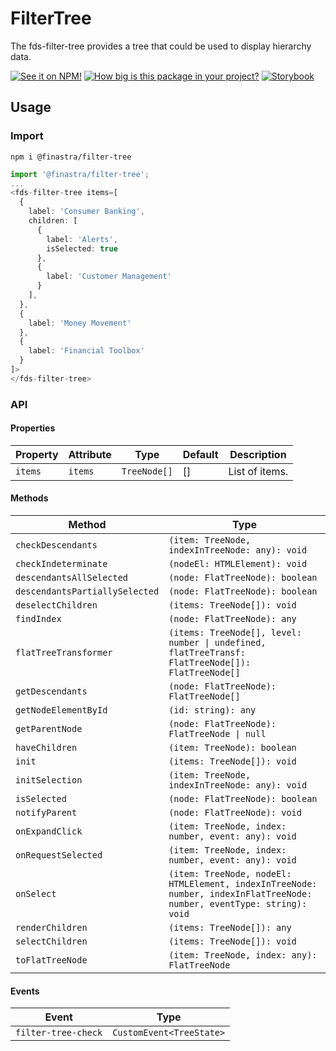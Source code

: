 # FilterTree

The fds-filter-tree provides a tree that could be used to display hierarchy data.

[![See it on NPM!](https://img.shields.io/npm/v/@finastra/filter-tree?style=for-the-badge)](https://www.npmjs.com/package/@finastra/filter-tree)
[![How big is this package in your project?](https://img.shields.io/bundlephobia/minzip/@finastra/filter-tree?style=for-the-badge)](https://bundlephobia.com/result?p=@finastra/filter-tree')
[![Storybook](https://shields.io/badge/-Play%20with%20this%20web%20component-2a0481?logo=storybook&style=for-the-badge)](https://finastra.github.io/finastra-design-system/?path=/story/components-filter-tree--default)

## Usage

### Import

```
npm i @finastra/filter-tree
```

```ts
import '@finastra/filter-tree';
...
<fds-filter-tree items=[
  {
    label: 'Consumer Banking',
    children: [
      {
        label: 'Alerts',
        isSelected: true
      },
      {
        label: 'Customer Management'
      }
    ],
  },
  {
    label: 'Money Movement'
  },
  {
    label: 'Financial Toolbox'
  }
]>
</fds-filter-tree>
```

### API

<!-- DOC -->

#### Properties

| Property | Attribute | Type         | Default | Description    |
| -------- | --------- | ------------ | ------- | -------------- |
| `items`  | `items`   | `TreeNode[]` | []      | List of items. |

#### Methods

| Method                         | Type                                                                                                                   |
| ------------------------------ | ---------------------------------------------------------------------------------------------------------------------- |
| `checkDescendants`             | `(item: TreeNode, indexInTreeNode: any): void`                                                                         |
| `checkIndeterminate`           | `(nodeEl: HTMLElement): void`                                                                                          |
| `descendantsAllSelected`       | `(node: FlatTreeNode): boolean`                                                                                        |
| `descendantsPartiallySelected` | `(node: FlatTreeNode): boolean`                                                                                        |
| `deselectChildren`             | `(items: TreeNode[]): void`                                                                                            |
| `findIndex`                    | `(node: FlatTreeNode): any`                                                                                            |
| `flatTreeTransformer`          | `(items: TreeNode[], level: number \| undefined, flatTreeTransf: FlatTreeNode[]): FlatTreeNode[]`                      |
| `getDescendants`               | `(node: FlatTreeNode): FlatTreeNode[]`                                                                                 |
| `getNodeElementById`           | `(id: string): any`                                                                                                    |
| `getParentNode`                | `(node: FlatTreeNode): FlatTreeNode \| null`                                                                           |
| `haveChildren`                 | `(item: TreeNode): boolean`                                                                                            |
| `init`                         | `(items: TreeNode[]): void`                                                                                            |
| `initSelection`                | `(item: TreeNode, indexInTreeNode: any): void`                                                                         |
| `isSelected`                   | `(node: FlatTreeNode): boolean`                                                                                        |
| `notifyParent`                 | `(node: FlatTreeNode): void`                                                                                           |
| `onExpandClick`                | `(item: TreeNode, index: number, event: any): void`                                                                    |
| `onRequestSelected`            | `(item: TreeNode, index: number, event: any): void`                                                                    |
| `onSelect`                     | `(item: TreeNode, nodeEl: HTMLElement, indexInTreeNode: number, indexInFlatTreeNode: number, eventType: string): void` |
| `renderChildren`               | `(items: TreeNode[]): any`                                                                                             |
| `selectChildren`               | `(items: TreeNode[]): void`                                                                                            |
| `toFlatTreeNode`               | `(item: TreeNode, index: any): FlatTreeNode`                                                                           |

#### Events

| Event               | Type                     |
| ------------------- | ------------------------ |
| `filter-tree-check` | `CustomEvent<TreeState>` |

<!-- /DOC -->
